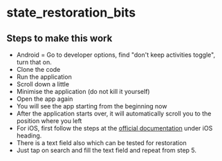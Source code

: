 # state_restoration_bits

## Steps to make this work

- Android = Go to developer options, find "don't keep activities toggle", turn that on.
- Clone the code
- Run the application
- Scroll down a little
- Minimise the application (do not kill it yourself)
- Open the app again
- You will see the app starting from the beginning now
- After the application starts over, it will automatically scroll you to the position where you left
- For iOS, first follow the steps at the [official documentation](https://master-api.flutter.dev/flutter/services/RestorationManager-class.html) under iOS heading.
- There is a text field also which can be tested for restoration
- Just tap on search and fill the text field and repeat from step 5.